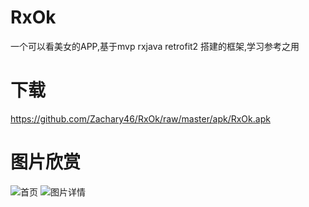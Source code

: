 # RxOk
一个可以看美女的APP,基于mvp rxjava retrofit2 搭建的框架,学习参考之用
 
 
# 下载
https://github.com/Zachary46/RxOk/raw/master/apk/RxOk.apk

# 图片欣赏
![首页](https://github.com/Zachary46/RxOk/pic/1.png)
![图片详情](https://github.com/Zachary46/RxOk/pic/2.png)

